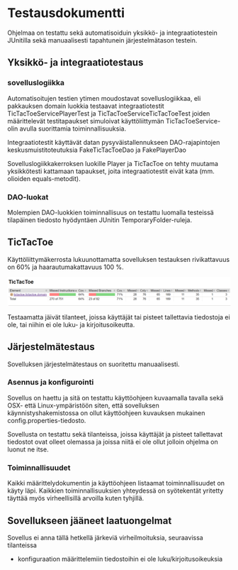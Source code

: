 # Testausdokumentti  

Ohjelmaa on testattu sekä automatisoiduin yksikkö- ja integraatiotestein JUnitilla sekä manuaalisesti tapahtunein järjestelmätason testein.  

## Yksikkö- ja integraatiotestaus  

### sovelluslogiikka  

Automatisoitujen testien ytimen moudostavat sovelluslogiikkaa, eli pakkauksen domain luokkia testaavat integraatiotestit
TicTacToeServicePlayerTest ja TicTacToeServiceTicTacToeTest joiden määrittelevät testitapaukset simuloivat käyttöliittymän 
TicTacToeService-olin avulla suorittamia toiminnallisuuksia.

Integraatiotestit käyttävät datan pysyväistallennukseen DAO-rajapintojen keskusmuistitoteutuksia FakeTicTacToeDao ja FakePlayerDao

Sovelluslogiikkakerroksen luokille Player ja TicTacToe on tehty muutama yksikkötesti kattamaan tapaukset, joita integraatiotestit eivät
kata (mm. olioiden equals-metodit).  

### DAO-luokat  

Molempien DAO-luokkien toiminnallisuus on testattu luomalla testeissä tilapäinen tiedosto hyödyntäen JUnitin TemporaryFolder-ruleja.  

## TicTacToe  

Käyttöliittymäkerrosta lukuunottamatta sovelluksen testauksen rivikattavuus on 60% ja haarautumakattavuus 100 %.  

![testikattavuus](https://github.com/joku-johku/ot-harjoitustyo3/blob/master/dokumentaatio/kuvat/oikea_testikattavuus.PNG)

Testaamatta jäivät tilanteet, joissa käyttäjät tai pisteet tallettavia tiedostoja ei ole, tai niihin ei ole luku- ja kirjoitusoikeutta.  

## Järjestelmätestaus  

Sovelluksen järjestelmätestaus on suoritettu manuaalisesti.  

### Asennus ja konfigurointi  

Sovellus on haettu ja sitä on testattu käyttöohjeen kuvaamalla tavalla sekä OSX- että Linux-ympäristöön siten, että sovelluksen 
käynnistyshakemistossa on ollut käyttöohjeen kuvauksen mukainen config.properties-tiedosto.

Sovellusta on testattu sekä tilanteissa, joissa käyttäjät ja pisteet tallettavat tiedostot ovat olleet olemassa ja joissa niitä ei
ole ollut jolloin ohjelma on luonut ne itse.  

### Toiminnallisuudet  

Kaikki määrittelydokumentin ja käyttöohjeen listaamat toiminnallisuudet on käyty läpi. Kaikkien toiminnallisuuksien yhteydessä on
syötekentät yritetty täyttää myös virheellisillä arvoilla kuten tyhjillä.  

## Sovellukseen jääneet laatuongelmat  

Sovellus ei anna tällä hetkellä järkeviä virheilmoituksia, seuraavissa tilanteissa  
* konfiguraation määrittelemiin tiedostoihin ei ole luku/kirjoitusoikeuksia
